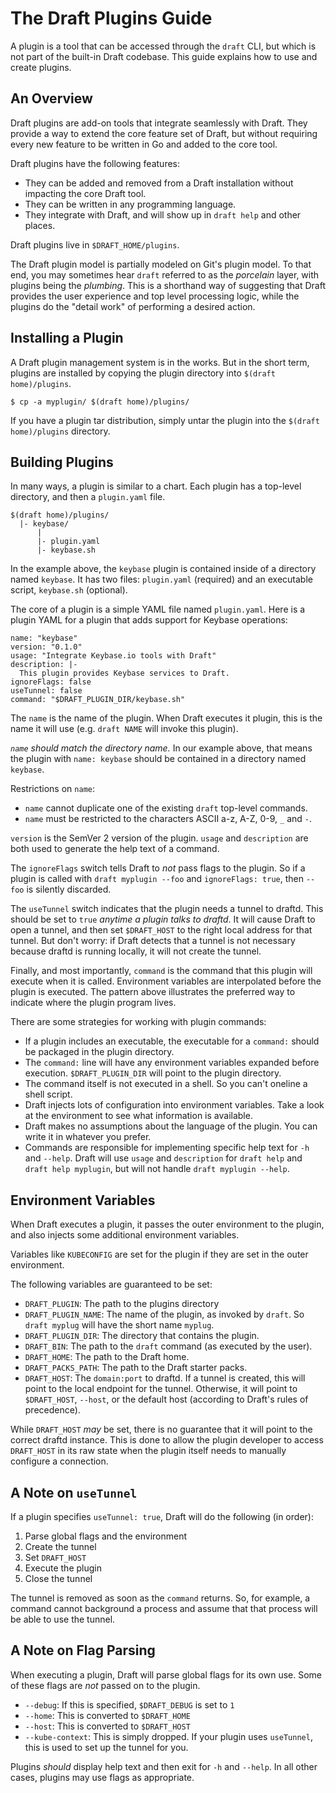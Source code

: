 # The Draft Plugins Guide

A plugin is a tool that can be accessed through the `draft` CLI, but which is not part of the
built-in Draft codebase. This guide explains how to use and create plugins.

## An Overview

Draft plugins are add-on tools that integrate seamlessly with Draft. They provide a way to extend
the core feature set of Draft, but without requiring every new feature to be written in Go and added
to the core tool.

Draft plugins have the following features:

- They can be added and removed from a Draft installation without impacting the
  core Draft tool.
- They can be written in any programming language.
- They integrate with Draft, and will show up in `draft help` and other places.

Draft plugins live in `$DRAFT_HOME/plugins`.

The Draft plugin model is partially modeled on Git's plugin model. To that end, you may sometimes
hear `draft` referred to as the _porcelain_ layer, with plugins being the _plumbing_. This is a
shorthand way of suggesting that Draft provides the user experience and top level processing logic,
while the plugins do the "detail work" of performing a desired action.

## Installing a Plugin

A Draft plugin management system is in the works. But in the short term, plugins are installed by
copying the plugin directory into `$(draft home)/plugins`.

```console
$ cp -a myplugin/ $(draft home)/plugins/
```

If you have a plugin tar distribution, simply untar the plugin into the `$(draft home)/plugins`
directory.

## Building Plugins

In many ways, a plugin is similar to a chart. Each plugin has a top-level directory, and then a
`plugin.yaml` file.

```
$(draft home)/plugins/
  |- keybase/
      |
      |- plugin.yaml
      |- keybase.sh

```

In the example above, the `keybase` plugin is contained inside of a directory named `keybase`. It
has two files: `plugin.yaml` (required) and an executable script, `keybase.sh` (optional).

The core of a plugin is a simple YAML file named `plugin.yaml`. Here is a plugin YAML for a plugin
that adds support for Keybase operations:

```
name: "keybase"
version: "0.1.0"
usage: "Integrate Keybase.io tools with Draft"
description: |-
  This plugin provides Keybase services to Draft.
ignoreFlags: false
useTunnel: false
command: "$DRAFT_PLUGIN_DIR/keybase.sh"
```

The `name` is the name of the plugin. When Draft executes it plugin, this is the name it will use
(e.g. `draft NAME` will invoke this plugin).

_`name` should match the directory name._ In our example above, that means the plugin with
`name: keybase` should be contained in a directory named `keybase`.

Restrictions on `name`:

- `name` cannot duplicate one of the existing `draft` top-level commands.
- `name` must be restricted to the characters ASCII a-z, A-Z, 0-9, `_` and `-`.

`version` is the SemVer 2 version of the plugin.
`usage` and `description` are both used to generate the help text of a command.

The `ignoreFlags` switch tells Draft to _not_ pass flags to the plugin. So if a plugin is called
with `draft myplugin --foo` and `ignoreFlags: true`, then `--foo` is silently discarded.

The `useTunnel` switch indicates that the plugin needs a tunnel to draftd. This should be set to
`true` _anytime a plugin talks to draftd_. It will cause Draft to open a tunnel, and then set
`$DRAFT_HOST` to the right local address for that tunnel. But don't worry: if Draft detects that a
tunnel is not necessary because draftd is running locally, it will not create the tunnel.

Finally, and most importantly, `command` is the command that this plugin will execute when it is
called. Environment variables are interpolated before the plugin is executed. The pattern above
illustrates the preferred way to indicate where the plugin program lives.

There are some strategies for working with plugin commands:

- If a plugin includes an executable, the executable for a `command:` should be
  packaged in the plugin directory.
- The `command:` line will have any environment variables expanded before
  execution. `$DRAFT_PLUGIN_DIR` will point to the plugin directory.
- The command itself is not executed in a shell. So you can't oneline a shell script.
- Draft injects lots of configuration into environment variables. Take a look at
  the environment to see what information is available.
- Draft makes no assumptions about the language of the plugin. You can write it
  in whatever you prefer.
- Commands are responsible for implementing specific help text for `-h` and `--help`.
  Draft will use `usage` and `description` for `draft help` and `draft help myplugin`,
  but will not handle `draft myplugin --help`.

## Environment Variables

When Draft executes a plugin, it passes the outer environment to the plugin, and also injects some
additional environment variables.

Variables like `KUBECONFIG` are set for the plugin if they are set in the outer environment.

The following variables are guaranteed to be set:

- `DRAFT_PLUGIN`: The path to the plugins directory
- `DRAFT_PLUGIN_NAME`: The name of the plugin, as invoked by `draft`. So
  `draft myplug` will have the short name `myplug`.
- `DRAFT_PLUGIN_DIR`: The directory that contains the plugin.
- `DRAFT_BIN`: The path to the `draft` command (as executed by the user).
- `DRAFT_HOME`: The path to the Draft home.
- `DRAFT_PACKS_PATH`: The path to the Draft starter packs.
- `DRAFT_HOST`: The `domain:port` to draftd. If a tunnel is created, this
  will point to the local endpoint for the tunnel. Otherwise, it will point
  to `$DRAFT_HOST`, `--host`, or the default host (according to Draft's rules of
  precedence).

While `DRAFT_HOST` _may_ be set, there is no guarantee that it will point to the correct draftd
instance. This is done to allow the plugin developer to access `DRAFT_HOST` in its raw state when
the plugin itself needs to manually configure a connection.

## A Note on `useTunnel`

If a plugin specifies `useTunnel: true`, Draft will do the following (in order):

1. Parse global flags and the environment
2. Create the tunnel
3. Set `DRAFT_HOST`
4. Execute the plugin
5. Close the tunnel

The tunnel is removed as soon as the `command` returns. So, for example, a command cannot
background a process and assume that that process will be able to use the tunnel.

## A Note on Flag Parsing

When executing a plugin, Draft will parse global flags for its own use. Some of these flags are
_not_ passed on to the plugin.

- `--debug`: If this is specified, `$DRAFT_DEBUG` is set to `1`
- `--home`: This is converted to `$DRAFT_HOME`
- `--host`: This is converted to `$DRAFT_HOST`
- `--kube-context`: This is simply dropped. If your plugin uses `useTunnel`, this
  is used to set up the tunnel for you.

Plugins _should_ display help text and then exit for `-h` and `--help`. In all other cases, plugins
may use flags as appropriate.
